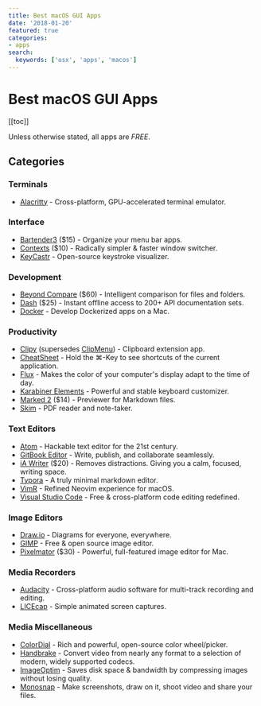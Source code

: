 ```yaml
---
title: Best macOS GUI Apps
date: '2018-01-20'
featured: true
categories:
- apps
search:
  keywords: ['osx', 'apps', 'macos']
---
```

# Best macOS GUI Apps

[[toc]]

Unless otherwise stated, all apps are _FREE_.

## Categories

### Terminals

* [Alacritty](https://github.com/jwilm/alacritty) - Cross-platform,
  GPU-accelerated terminal emulator.

### Interface

* [Bartender3](https://www.macbartender.com/) ($15) - Organize your menu bar apps.
* [Contexts](https://contexts.co/) ($10) - Radically simpler & faster window switcher.
* [KeyCastr](https://github.com/keycastr/keycastr) - Open-source keystroke visualizer.

### Development

* [Beyond Compare](https://www.scootersoftware.com/) ($60) - Intelligent
  comparison for files and folders.
* [Dash](https://kapeli.com/dash) ($25) - Instant offline access to 200+ API
  documentation sets.
* [Docker](https://www.docker.com/docker-mac) - Develop Dockerized apps on a Mac.

### Productivity

* [Clipy](https://github.com/Clipy/Clipy) (supersedes
  [ClipMenu](https://github.com/naotaka/ClipMenu)) - Clipboard extension app.
* [CheatSheet](https://cheatsheetapp.com/CheatSheet/) - Hold the ⌘-Key to see
  shortcuts of the current application.
* [Flux](https://justgetflux.com/) - Makes the color of your computer's display
  adapt to the time of day.
* [Karabiner Elements](https://pqrs.org/osx/karabiner/) - Powerful and stable
  keyboard customizer.
* [Marked 2](http://marked2app.com/) ($14) - Previewer for Markdown files.
* [Skim](https://skim-app.sourceforge.io/) - PDF reader and note-taker.

### Text Editors

* [Atom](https://atom.io/) - Hackable text editor for the 21st century.
* [GitBook Editor](https://www.gitbook.com/editor) - Write, publish, and
  collaborate seamlessly.
* [iA Writer](https://ia.net/writer/) ($20) - Removes distractions. Giving you a
  calm, focused, writing space.
* [Typora](https://typora.io/) - A truly minimal markdown editor.
* [VimR](https://github.com/qvacua/vimr) - Refined Neovim experience for macOS.
* [Visual Studio Code](https://code.visualstudio.com/) - Free & cross-platform
  code editing redefined.

### Image Editors

* [Draw.io](https://download.draw.io) - Diagrams for everyone, everywhere.
* [GIMP](https://www.gimp.org/) - Free & open source image editor.
* [Pixelmator](http://www.pixelmator.com/mac/) ($30) - Powerful, full-featured
  image editor for Mac.

### Media Recorders

* [Audacity](https://www.audacityteam.org/) - Cross-platform audio software for
  multi-track recording and editing.
* [LICEcap](https://www.cockos.com/licecap/) - Simple animated screen captures.

### Media Miscellaneous

* [ColorDial](https://github.com/NorgannasAddOns/ColorDial) - Rich and powerful,
  open-source color wheel/picker.
* [Handbrake](https://handbrake.fr/) - Convert video from nearly any format to a
  selection of modern, widely supported codecs.
* [ImageOptim](https://imageoptim.com/mac) - Saves disk space & bandwidth by
  compressing images without losing quality.
* [Monosnap](https://monosnap.com/) - Make screenshots, draw on it, shoot video
  and share your files.
